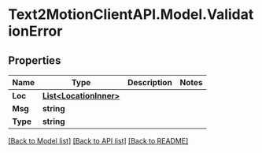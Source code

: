 # Text2MotionClientAPI.Model.ValidationError

## Properties

Name | Type | Description | Notes
------------ | ------------- | ------------- | -------------
**Loc** | [**List&lt;LocationInner&gt;**](LocationInner.md) |  | 
**Msg** | **string** |  | 
**Type** | **string** |  | 

[[Back to Model list]](../README.md#documentation-for-models) [[Back to API list]](../README.md#documentation-for-api-endpoints) [[Back to README]](../README.md)

